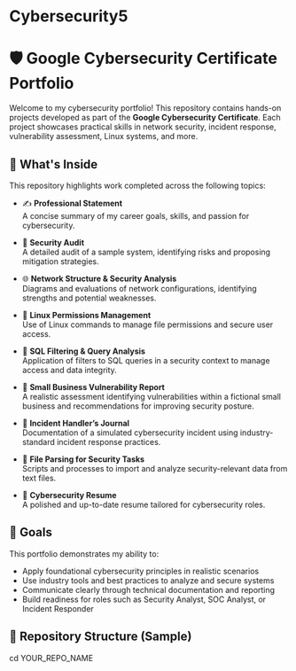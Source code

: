 # Cybersecurity5

# 🛡️ Google Cybersecurity Certificate Portfolio

Welcome to my cybersecurity portfolio! This repository contains hands-on projects developed as part of the **Google Cybersecurity Certificate**. Each project showcases practical skills in network security, incident response, vulnerability assessment, Linux systems, and more.

## 📂 What's Inside

This repository highlights work completed across the following topics:

- ✍️ **Professional Statement**  
  A concise summary of my career goals, skills, and passion for cybersecurity.

- 🧪 **Security Audit**  
  A detailed audit of a sample system, identifying risks and proposing mitigation strategies.

- 🌐 **Network Structure & Security Analysis**  
  Diagrams and evaluations of network configurations, identifying strengths and potential weaknesses.

- 🐧 **Linux Permissions Management**  
  Use of Linux commands to manage file permissions and secure user access.

- 🧮 **SQL Filtering & Query Analysis**  
  Application of filters to SQL queries in a security context to manage access and data integrity.

- 🔎 **Small Business Vulnerability Report**  
  A realistic assessment identifying vulnerabilities within a fictional small business and recommendations for improving security posture.

- 📝 **Incident Handler’s Journal**  
  Documentation of a simulated cybersecurity incident using industry-standard incident response practices.

- 📄 **File Parsing for Security Tasks**  
  Scripts and processes to import and analyze security-relevant data from text files.

- 📃 **Cybersecurity Resume**  
  A polished and up-to-date resume tailored for cybersecurity roles.

## 🎯 Goals

This portfolio demonstrates my ability to:

- Apply foundational cybersecurity principles in realistic scenarios
- Use industry tools and best practices to analyze and secure systems
- Communicate clearly through technical documentation and reporting
- Build readiness for roles such as Security Analyst, SOC Analyst, or Incident Responder

## 📁 Repository Structure (Sample)
cd YOUR_REPO_NAME

